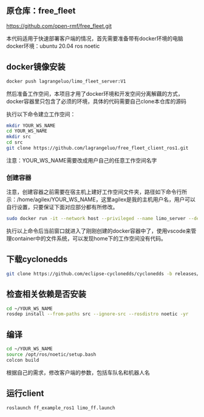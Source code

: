 ## 原仓库：free_fleet
https://github.com/open-rmf/free_fleet.git

本代码适用于快速部署客户端的情况，首先需要准备带有docker环境的电脑
docker环境：ubuntu 20.04 ros noetic
## docker镜像安装
```bash
docker push lagrangeluo/limo_fleet_server:V1
```
然后准备工作空间，本项目才用了docker环境和开发空间分离解藕的方式，docker容器里只包含了必须的环境，具体的代码需要自己clone本仓库的源码

执行以下命令建立工作空间：
```bash
mkdir YOUR_WS_NAME
cd YOUR_WS_NAME
mkdir src
cd src
git clone https://github.com/lagrangeluo/free_fleet_client_ros1.git
```
注意：YOUR_WS_NAME需要改成用户自己的任意工作空间名字
### 创建容器
注意，创建容器之前需要在宿主机上建好工作空间文件夹，路径如下命令行所示：/home/agilex/YOUR_WS_NAME，这里agilex是我的主机用户名，用户可以自行设置，只要保证下面对应部分都有所修改。
```bash
sudo docker run -it --network host --privileged --name limo_server --device-cgroup-rule="a *:* rmw" -v /dev:/dev -v /home/agilex/YOUR_WS_NAME:/home/YOUR_WS_NAME lagrangeluo/limo_fleet_server:V1
```
执行以上命令后当前窗口就进入了刚刚创建的docker容器中了，使用vscode来管理container中的文件系统，可以发现home下的工作空间没有代码。

## 下载cyclonedds
```bash
git clone https://github.com/eclipse-cyclonedds/cyclonedds -b releases/0.7.x
```
## 检查相关依赖是否安装
```bash
cd ~/YOUR_WS_NAME
rosdep install --from-paths src --ignore-src --rosdistro noetic -yr
```
## 编译
```bash
cd ~/YOUR_WS_NAME
source /opt/ros/noetic/setup.bash
colcon build
```
根据自己的需求，修改客户端的参数，包括车队名和机器人名
## 运行client
```bash
roslaunch ff_example_ros1 limo_ff.launch
```